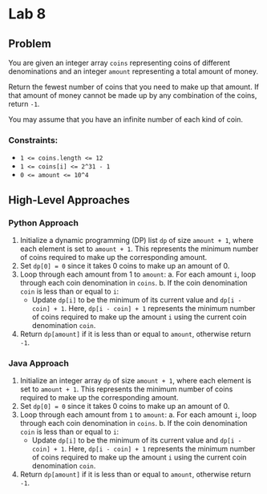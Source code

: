 # Lab 8

## Problem
You are given an integer array `coins` representing coins of different denominations and an integer `amount` representing a total amount of money.

Return the fewest number of coins that you need to make up that amount. If that amount of money cannot be made up by any combination of the coins, return `-1`.

You may assume that you have an infinite number of each kind of coin.

### Constraints:
- `1 <= coins.length <= 12`
- `1 <= coins[i] <= 2^31 - 1`
- `0 <= amount <= 10^4`

## High-Level Approaches

### Python Approach

1. Initialize a dynamic programming (DP) list `dp` of size `amount + 1`, where each element is set to `amount + 1`. This represents the minimum number of coins required to make up the corresponding amount.
2. Set `dp[0] = 0` since it takes 0 coins to make up an amount of 0.
3. Loop through each amount from 1 to `amount`:
   a. For each amount `i`, loop through each coin denomination in `coins`.
   b. If the coin denomination `coin` is less than or equal to `i`:
     - Update `dp[i]` to be the minimum of its current value and `dp[i - coin] + 1`. Here, `dp[i - coin] + 1` represents the minimum number of coins required to make up the amount `i` using the current coin denomination `coin`.
4. Return `dp[amount]` if it is less than or equal to `amount`, otherwise return `-1`.

### Java Approach

1. Initialize an integer array `dp` of size `amount + 1`, where each element is set to `amount + 1`. This represents the minimum number of coins required to make up the corresponding amount.
2. Set `dp[0] = 0` since it takes 0 coins to make up an amount of 0.
3. Loop through each amount from `1` to `amount`:
   a. For each amount `i`, loop through each coin denomination in `coins`.
   b. If the coin denomination `coin` is less than or equal to `i`:
     - Update `dp[i]` to be the minimum of its current value and `dp[i - coin] + 1`. Here, `dp[i - coin] + 1` represents the minimum number of coins required to make up the amount `i` using the current coin denomination `coin`.
4. Return `dp[amount]` if it is less than or equal to `amount`, otherwise return `-1`.
